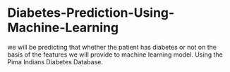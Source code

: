 # Diabetes-Prediction-Using-Machine-Learning
we will be predicting that whether the patient has diabetes or not on the basis of the features we will provide to machine learning model.  Using the Pima Indians Diabetes Database.
